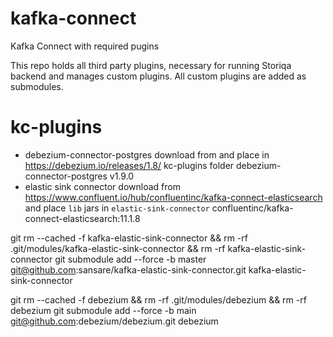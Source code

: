 # kafka-connect
Kafka Connect with required pugins

This repo holds all third party plugins, necessary for running Storiqa backend and manages custom plugins.
All custom plugins are added as submodules.

# kc-plugins

- debezium-connector-postgres download from and place in https://debezium.io/releases/1.8/ kc-plugins folder
debezium-connector-postgres v1.9.0
- elastic sink connector download from https://www.confluent.io/hub/confluentinc/kafka-connect-elasticsearch and place `lib` jars in `elastic-sink-connector`
  confluentinc/kafka-connect-elasticsearch:11.1.8


git rm --cached -f kafka-elastic-sink-connector && rm -rf .git/modules/kafka-elastic-sink-connector && rm -rf kafka-elastic-sink-connector
git submodule add --force -b master git@github.com:sansare/kafka-elastic-sink-connector.git kafka-elastic-sink-connector

git rm --cached -f debezium && rm -rf .git/modules/debezium && rm -rf debezium
git submodule add --force -b main git@github.com:debezium/debezium.git debezium
